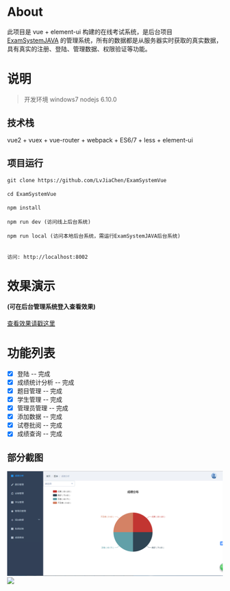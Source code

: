 
# About

此项目是 vue + element-ui 构建的在线考试系统，是后台项目[ExamSystemJAVA](https://github.com/LvJiaChen/ExamSystemJAVA) 的管理系统，所有的数据都是从服务器实时获取的真实数据，具有真实的注册、登陆、管理数据、权限验证等功能。


# 说明

>  开发环境 windows7 nodejs 6.10.0


## 技术栈

vue2 + vuex + vue-router + webpack + ES6/7 + less + element-ui


## 项目运行


```
git clone https://github.com/LvJiaChen/ExamSystemVue  

cd ExamSystemVue

npm install

npm run dev (访问线上后台系统)

npm run local (访问本地后台系统，需运行ExamSystemJAVA后台系统)


访问: http://localhost:8002

```


# 效果演示

#### (可在后台管理系统登入查看效果)

[查看效果请戳这里](http://tsexamsystem.cn)

# 功能列表

- [x] 登陆 -- 完成 
- [x] 成绩统计分析 -- 完成
- [x] 题目管理 -- 完成
- [x] 学生管理 -- 完成
- [x] 管理员管理 -- 完成
- [x] 添加数据 -- 完成
- [x] 试卷批阅 -- 完成
- [x] 成绩查询 -- 完成

## 部分截图


<img src="https://github.com/LvJiaChen/ExamSystemVue/blob/master/images/examsystem.png"/>

<img src="https://github.com/bailicangdu/vue2-manage/blob/master/screenshots/manage_shop.png"/>


